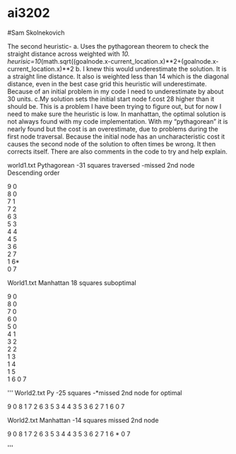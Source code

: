 # ai3202
#Sam Skolnekovich

The second heuristic-
 a. Uses the pythagorean theorem to check the straight distance across weighted with *10. 
	heurisic=10*(math.sqrt((goalnode.x-current_location.x)**2+(goalnode.x-current_location.x)**2
 b. I knew this would underestimate the solution. It is a straight line distance. It also is weighted less than 14 which is the diagonal distance, even in the best case grid this heuristic will underestimate. Because of an initial problem in my code I need to underestimate by about 30 units.
 c.My solution sets the initial start node f.cost 28 higher than it should be. This is a problem I have been trying to figure out, but for now I need to make sure the heuristic is low. In manhattan, the optimal solution is not always found with my code implementation. With my “pythagorean” it is nearly found but the cost is an overestimate, due to problems during the first node traversal. Because the initial node has an uncharacteristic cost it causes the second node of the solution to often times be wrong. It then corrects itself. There are also comments in the code to try and help explain. 
 
 
world1.txt
Pythagorean
-31 squares traversed
-missed 2nd node
Descending order

9 0					
8 0					
7 1					
7 2					
6 3					
5 3					
4 4				
4 5					
3 6					
2 7					
1 6*					
0 7


World1.txt
Manhattan 
18 squares
suboptimal

9 0							
8 0							
7 0							
6 0								
5 0							
4 1							
3 2							
2 2							
1 3							
1 4							
1 5							
1 6
0 7

'''
World2.txt
Py
-25 squares
-*missed 2nd node for optimal

9 0
8 1
7 2
6 3
5 3
4 4
3 5
3 6
2 7
1 6
0 7


World2.txt
Manhattan
-14 squares
missed 2nd node

9 0
8 1
7 2
6 3
5 3
4 4
3 5
3 6
2 7
1 6 *
0 7

'''

